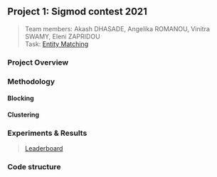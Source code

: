 ## Project 1: Sigmod contest 2021
> Team members: Akash DHASADE, Angelika ROMANOU, Vinitra SWAMY, Eleni ZAPRIDOU  
Task: [Entity Matching](https://dbgroup.ing.unimo.it/sigmod21contest/task.shtml)

### Project Overview


### Methodology


#### Blocking


#### Clustering


### Experiments & Results

> [Leaderboard](https://dbgroup.ing.unimo.it/sigmod21contest/leaders.shtml)


### Code structure
